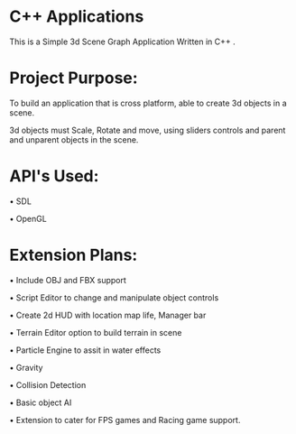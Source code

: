 # C++ Applications

This is a Simple 3d Scene Graph Application Written in C++ .

# Project Purpose:

To build an application that is cross platform, able to create 3d objects in a scene.

3d objects must Scale, Rotate and move, using sliders controls and parent and unparent objects in the scene.    

# API's Used: 

•	SDL 

•	OpenGL

# Extension Plans:

•	Include OBJ and FBX support

•	Script Editor to change and manipulate object controls

•	Create 2d HUD with location map life, Manager bar

•	Terrain Editor option to build terrain in scene

•	Particle Engine to assit in water effects

•	Gravity 

•	Collision Detection

•	Basic object AI

•	Extension to cater for FPS games and Racing game support.


